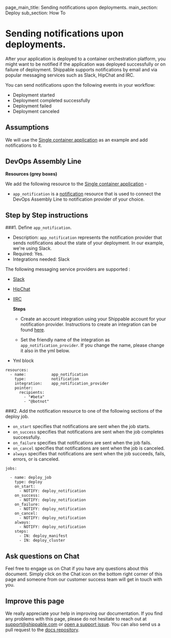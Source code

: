 page_main_title: Sending notifications upon deployments.
main_section: Deploy
sub_section: How To

# Sending notifications upon deployments.

After your application is deployed to a container orchestration platform, you might want to be notified if the application was deployed successfully or on failure of deployment. Shippable supports notifications by email and via popular messaging services such as Slack, HipChat and IRC.

You can send notifications upon the following events in your workflow:

* Deployment started
* Deployment completed successfully
* Deployment failed
* Deployment canceled

## Assumptions

We will use the [Single container application](/deploy/cd_of_single_container_applications_to_orchestration_platforms) as an example and add notifications to it.

## DevOps Assembly Line

**Resources (grey boxes)**

We add the following resource to the [Single container application](/deploy/cd_of_single_container_applications_to_orchestration_platforms)  -

- `app_notification` is a [notification](/platform/workflow/resource/cluster/) resource that is used to connect the DevOps Assembly Line to notification provider of your choice.


## Step by Step instructions

###1.  Define `app_notification`.
* Description: `app_notification` represents the notification provider that sends notifications about the state of your deployment. In our example, we're using Slack.
* Required: Yes.
* Integrations needed: Slack

The following messaging service providers are supported :

- [Slack](/platform/integration/slack/)
- [HipChat](/platform/integration/hipchat/)
- [IIRC](/platform/integration/irc/)

    **Steps**  

    - Create an account integration using your Shippable account for your notification provider.
    Instructions to create an integration can be found [here](http://docs.shippable.com/platform/tutorial/integration/howto-crud-integration/).

    - Set the friendly name of the integration as `app_notification_provider`. If you change the name,
    please change it also in the yml below.

* Yml block

```
resources:
  - name:           app_notification
    type:           notification
    integration:    app_notification_provider
    pointer:
      recipients:
        - "#beta"
        - "@botnot"
```

###2. Add the notification resource to one of the following sections of the deploy job.

* `on_start` specifies that notifications are sent when the job starts.
* `on_success` specifies that notifications are sent when the job completes successfully.
* `on_failure` specifies that notifications are sent when the job fails.
* `on_cancel` specifies that notifications are sent when the job is canceled.
* `always` specifies that notifications are sent when the job succeeds, fails, errors, or is canceled.

```
jobs:

  - name: deploy_job
    type: deploy
    on_start:
      - NOTIFY: deploy_notification
    on_success:
      - NOTIFY: deploy_notification
    on_failure:
      - NOTIFY: deploy_notification
    on_cancel:
      - NOTIFY: deploy_notification
    always:
      - NOTIFY: deploy_notification
    steps:
      - IN: deploy_manifest
      - IN: deploy_cluster
```

## Ask questions on Chat

Feel free to engage us on Chat if you have any questions about this document. Simply click on the Chat icon on the bottom right corner of this page and someone from our customer success team will get in touch with you.

## Improve this page

We really appreciate your help in improving our documentation. If you find any problems with this page, please do not hesitate to reach out at [support@shippable.com](mailto:support@shippable.com) or [open a support issue](https://www.github.com/Shippable/support/issues). You can also send us a pull request to the [docs repository](https://www.github.com/Shippable/docs).
